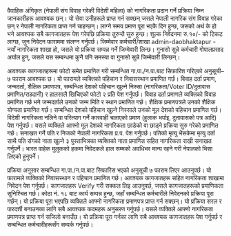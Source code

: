 वैवाहिक अंगिकृत (नेपाली संग विवाह गरेकी विदेशी महिला) को नागरिकता प्रदान गर्ने प्रक्रिया निम्न जानकारीहरू आवश्यक छन्। यो सेवा उनीहरूले प्राप्त गर्न सक्छन् जसले नेपाली नागरिक संग विवाह गरेका छन् र नेपाली नागरिकता प्राप्त गर्न चाहन्छन्। लाग्ने समय प्रमाण पूरा भएकै दिन हुन्छ, जसको अर्थ के हो भने आवश्यक सबै कागजातहरू पेश गरेपछि प्रक्रिया तुरुन्तै सुरु हुन्छ। शुल्क निवेदनमा रु.१०/- को टिकट लाग्छ, जुन निवेदन फाराममा संलग्न गर्नुपर्छ। जिम्मेवार कर्मचारी/शाखा admin-daobhaktapur - नयाँ नागरिकता शाखा हो, जसले यो प्रक्रिया सम्पन्न गर्ने जिम्मेवारी लिन्छ। गुनासो सुन्ने कर्मचारी गोपालप्रसाद अर्याल हुन्, जसले यस सम्बन्धमा कुनै पनि समस्या वा गुनासो सुन्ने जिम्मेवारी लिन्छन्।

आवश्यक कागजातहरूमा फोटो समेत प्रमाणित गरी सम्बन्धित गा.पा./न.पा.बाट सिफारिश गरिएको अनुसूची–७ फाराम आवश्यक छ। यो फारामले व्यक्तिको पहिचान र निवासस्थान प्रमाणित गर्छ। विवाह दर्ता प्रमाण, जन्मदर्ता, शैक्षिक प्रमाणपत्र, सम्बन्धित देशको पहिचान खुल्ने निस्सा (नागरिकता/Voter ID/दुतावास प्रमाणित/राहदानी) र हालसालै खिचिएको फोटो २ प्रति पेश गर्नुपर्छ। विवाह दर्ता प्रमाणले व्यक्तिको विवाह प्रमाणित गर्छ भने जन्मदर्ताले उनको जन्म मिति र स्थान प्रमाणित गर्छ। शैक्षिक प्रमाणपत्रले उनको शैक्षिक योग्यता प्रमाणित गर्छ। सम्बन्धित देशको पहिचान खुल्ने निस्साले उनको मूल देशको पहिचान प्रमाणित गर्छ। विदेशी नागरिकता नलिने वा परित्याग गर्ने कारवाही चलाएको प्रमाण (हुलाक भर्पाइ, दुतावासको पत्र आदि) पेश गर्नुपर्छ। यसले व्यक्तिले आफ्नो मूल देशको नागरिकता छाडेको वा छाड्ने प्रक्रिया सुरु गरेको प्रमाणित गर्छ। सनाखत गर्ने पति र निजको नेपाली नागरिकता प्र.प. पेश गर्नुपर्छ। पतिको मृत्यु भैसकेमा मृत्यु दर्ता साथै पति संगको नाता खुल्ने ३ पुस्ताभित्रका व्यक्तिको नाता प्रमाणित सहित नागरिकता राखी सनाखत गर्नुपर्ने। भारत वाहेक मुलुकको हकमा निवेदकले हाल सम्मको अवधिभर मान्य रहने गरी नेपालको भिसा लिएको हुनुपर्ने।

प्रक्रिया अनुसार सम्बन्धित गा.पा./न.पा.बाट सिफारिस भएको अनुसूची ७ फाराम लिएर आउनुपर्छ। यो फारामले व्यक्तिको निवासस्थान र पहिचान प्रमाणित गर्छ। आवश्यक कागजातहरू सहित नागरिकता शाखामा निवेदन पेश गर्नुपर्छ। कागजातहरू Verify गरी सक्कल लिइ आउनुपर्छ, जसले कागजातहरूको प्रमाणिकता सुनिश्चित गर्छ। कोठा नं. १८ बाट कार्य सम्पन्न हुन्छ, जहाँ सम्बन्धित कर्मचारीले निवेदनको प्रक्रिया पूरा गर्छन्। यो प्रक्रिया पूरा भएपछि व्यक्तिले आफ्नो नागरिकता प्रमाणपत्र प्राप्त गर्न सक्छन्। यो प्रक्रिया सरल र पारदर्शी बनाउनका लागि सबै आवश्यक कदमहरू अनुसरण गर्नुपर्छ। यसले व्यक्तिले आफ्नो नागरिकता प्रमाणपत्र प्राप्त गर्न सजिलो बनाउँछ। यो प्रक्रिया पूरा गर्नका लागि सबै आवश्यक कागजातहरू पेश गर्नुपर्छ र सम्बन्धित कर्मचारीहरूसँग सम्पर्क गर्नुपर्छ।
